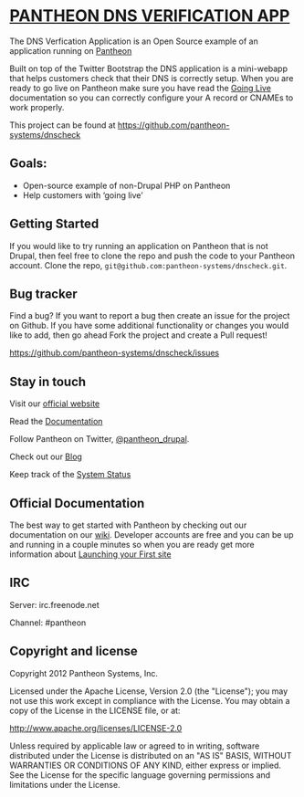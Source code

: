 [PANTHEON DNS VERIFICATION APP](https://github.com/pantheon-systems/dnscheck)
=================

The DNS Verfication Application is an Open Source example of an application running on [Pantheon](https://www.getpantheon.com/)

Built on top of the Twitter Bootstrap the DNS application is a mini-webapp that helps customers check that their DNS is correctly setup. When you are ready to go live on Pantheon make sure you have read the [Going Live](http://helpdesk.getpantheon.com/customer/portal/articles/361250-going-live)
documentation so you can correctly configure your A record or CNAMEs to work properly.

This project can be found at https://github.com/pantheon-systems/dnscheck

Goals:
-----------

- Open-source example of non-Drupal PHP on Pantheon 
- Help customers with ‘going live’


Getting Started
-----------

If you would like to try running an application on Pantheon that is not Drupal, then feel free to clone the repo and push the code to your Pantheon account. 
Clone the repo, `git@github.com:pantheon-systems/dnscheck.git`.
 


Bug tracker
-----------

Find a bug? If you want to report a bug then create an issue for the project on Github. If you have some additional functionality or changes you would like to add, then go ahead Fork the project and create a Pull request!

https://github.com/pantheon-systems/dnscheck/issues



Stay in touch
---------------

Visit our [official website](https://www.getpantheon.com/)

Read the [Documentation](http://helpdesk.getpantheon.com/)

Follow Pantheon on Twitter, [@pantheon_drupal](http://twitter.com/pantheon_drupal).

Check out our [Blog](https://www.getpantheon.com/news)

Keep track of the [System Status](http://status.getpantheon.com/)



Official Documentation
------------

The best way to get started with Pantheon by checking out our documentation on our [wiki](http://helpdesk.getpantheon.com/). Developer accounts are free and you can be up and running in a couple minutes so when you are ready get more information about [Launching your First site](http://helpdesk.getpantheon.com/)
 

IRC
---

Server: irc.freenode.net

Channel: #pantheon
 


Copyright and license
---------------------

Copyright 2012 Pantheon Systems, Inc.

Licensed under the Apache License, Version 2.0 (the "License");
you may not use this work except in compliance with the License.
You may obtain a copy of the License in the LICENSE file, or at:

   http://www.apache.org/licenses/LICENSE-2.0

Unless required by applicable law or agreed to in writing, software
distributed under the License is distributed on an "AS IS" BASIS,
WITHOUT WARRANTIES OR CONDITIONS OF ANY KIND, either express or implied.
See the License for the specific language governing permissions and
limitations under the License.
